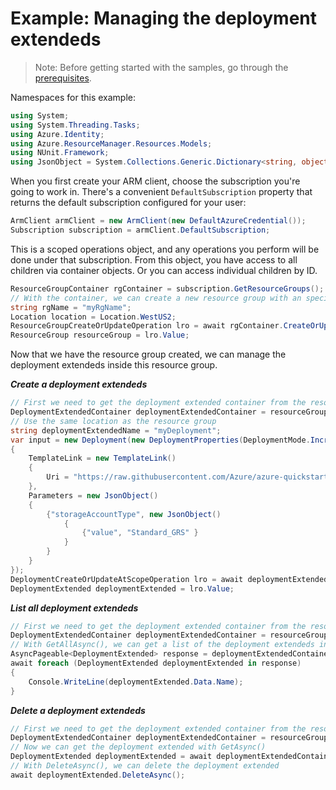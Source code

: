 # Example: Managing the deployment extendeds

>Note: Before getting started with the samples, go through the [prerequisites](https://github.com/Azure/azure-sdk-for-net/tree/main/sdk/resourcemanager/Azure.ResourceManager#prerequisites).

Namespaces for this example:
```C# Snippet:Manage_DeploymentExtendeds_Namespaces
using System;
using System.Threading.Tasks;
using Azure.Identity;
using Azure.ResourceManager.Resources.Models;
using NUnit.Framework;
using JsonObject = System.Collections.Generic.Dictionary<string, object>;
```

When you first create your ARM client, choose the subscription you're going to work in. There's a convenient `DefaultSubscription` property that returns the default subscription configured for your user:

```C# Snippet:Readme_DefaultSubscription
ArmClient armClient = new ArmClient(new DefaultAzureCredential());
Subscription subscription = armClient.DefaultSubscription;
```

This is a scoped operations object, and any operations you perform will be done under that subscription. From this object, you have access to all children via container objects. Or you can access individual children by ID.

```C# Snippet:Readme_GetResourceGroupContainer
ResourceGroupContainer rgContainer = subscription.GetResourceGroups();
// With the container, we can create a new resource group with an specific name
string rgName = "myRgName";
Location location = Location.WestUS2;
ResourceGroupCreateOrUpdateOperation lro = await rgContainer.CreateOrUpdateAsync(rgName, new ResourceGroupData(location));
ResourceGroup resourceGroup = lro.Value;
```

Now that we have the resource group created, we can manage the deployment extendeds inside this resource group.

***Create a deployment extendeds***

```C# Snippet:Managing_DeploymentExtendeds_CreateADeploymentExtended
// First we need to get the deployment extended container from the resource group
DeploymentExtendedContainer deploymentExtendedContainer = resourceGroup.GetDeploymentExtendeds();
// Use the same location as the resource group
string deploymentExtendedName = "myDeployment";
var input = new Deployment(new DeploymentProperties(DeploymentMode.Incremental)
{
    TemplateLink = new TemplateLink()
    {
        Uri = "https://raw.githubusercontent.com/Azure/azure-quickstart-templates/master/quickstarts/microsoft.storage/storage-account-create/azuredeploy.json"
    },
    Parameters = new JsonObject()
    {
        {"storageAccountType", new JsonObject()
            {
                {"value", "Standard_GRS" }
            }
        }
    }
});
DeploymentCreateOrUpdateAtScopeOperation lro = await deploymentExtendedContainer.CreateOrUpdateAsync(deploymentExtendedName, input);
DeploymentExtended deploymentExtended = lro.Value;
```

***List all deployment extendeds***

```C# Snippet:Managing_DeploymentExtendeds_ListAllDeploymentExtendeds
// First we need to get the deployment extended container from the resource group
DeploymentExtendedContainer deploymentExtendedContainer = resourceGroup.GetDeploymentExtendeds();
// With GetAllAsync(), we can get a list of the deployment extendeds in the container
AsyncPageable<DeploymentExtended> response = deploymentExtendedContainer.GetAllAsync();
await foreach (DeploymentExtended deploymentExtended in response)
{
    Console.WriteLine(deploymentExtended.Data.Name);
}
```

***Delete a deployment extendeds***

```C# Snippet:Managing_DeploymentExtendeds_DeleteADeploymentExtended
// First we need to get the deployment extended container from the resource group
DeploymentExtendedContainer deploymentExtendedContainer = resourceGroup.GetDeploymentExtendeds();
// Now we can get the deployment extended with GetAsync()
DeploymentExtended deploymentExtended = await deploymentExtendedContainer.GetAsync("myDeployment");
// With DeleteAsync(), we can delete the deployment extended
await deploymentExtended.DeleteAsync();
```

